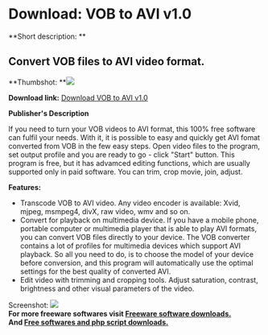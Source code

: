 # Download: VOB to AVI v1.0

**Short description: **

## Convert VOB files to AVI video format.

  
**Thumbshot: **![](http://www.freewarefiles.com/screenshot/vob2avi_md.jpg)   
  
**Download link:** [Download VOB to AVI v1.0](http://freesoftwares.boysofts.com/VOB-to-AVI_program_73839.html)  
  

**Publisher's Description**  
  

If you need to turn your VOB videos to AVI format, this 100% free software can
fulfil your needs. With it, it is possible to easy and quickly get AVI fomat
converted from VOB in the few easy steps. Open video files to the program, set
output profile and you are ready to go - click "Start" button. This program is
free, but it has advamced editing functions, which are usually supported only
in paid software. You can trim, crop movie, join, adjust.

**Features:**

  * Transcode VOB to AVI video. Any video encoder is available: Xvid, mjpeg, msmpeg4, divX, raw video, wmv and so on. 
  * Convert for playback on multimedia device. If you have a mobile phone, portable computer or multimedia player that is able to play AVI formats, you can convert VOB files directly to your device. The VOB converter contains a lot of profiles for multimedia devices which support AVI playback. So all you need to do, is to choose the model of your device before conversion, and this program will automatically use the optimal settings for the best quality of converted AVI. 
  * Edit video with trimming and cropping tools. Adjust saturation, contrast, brightness and other visual parameters of the video. 

  
  
Screenshot: ![](http://www.freewarefiles.com/screenshot/vob2avi.jpg)  
**For more freeware softwares visit [Freeware software downloads.](http://freesoftwares.boysofts.com/)**   
**And [Free softwares and php script downloads.](http://www.boysofts.com/)**

